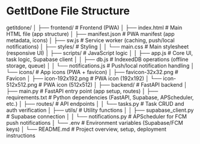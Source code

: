 # GetItDone File Structure

getitdone/
│
├── frontend/                          # Frontend (PWA)
│   ├── index.html                     # Main HTML file (app structure)
│   ├── manifest.json                  # PWA manifest (app metadata, icons)
│   ├── sw.js                          # Service worker (caching, push/local notifications)
│   ├── styles/                        # Styling
│   │   └── main.css                   # Main stylesheet (responsive UI)
│   ├── scripts/                       # JavaScript logic
│   │   ├── app.js                     # Core UI, task logic, Supabase client
│   │   ├── db.js                      # IndexedDB operations (offline storage, queue)
│   │   └── notifications.js           # Push/local notification handling
│   └── icons/                         # App icons (PWA + favicon)
│       ├── favicon-32x32.png          # Favicon
│       ├── icon-192x192.png           # PWA icon (192x192)
│       └── icon-512x512.png           # PWA icon (512x512)
│
├── backend/                           # FastAPI backend
│   ├── main.py                        # FastAPI entry point (app setup, routes)
│   ├── requirements.txt               # Python dependencies (FastAPI, Supabase, APScheduler, etc.)
│   ├── routes/                        # API endpoints
│   │   └── tasks.py                   # Task CRUD and auth verification
│   ├── utils/                         # Utility functions
│   │   ├── supabase_client.py         # Supabase connection
│   │   └── notifications.py           # APScheduler for FCM push notifications
│   └── .env                           # Environment variables (Supabase/FCM keys)
│
└── README.md                          # Project overview, setup, deployment instructions
